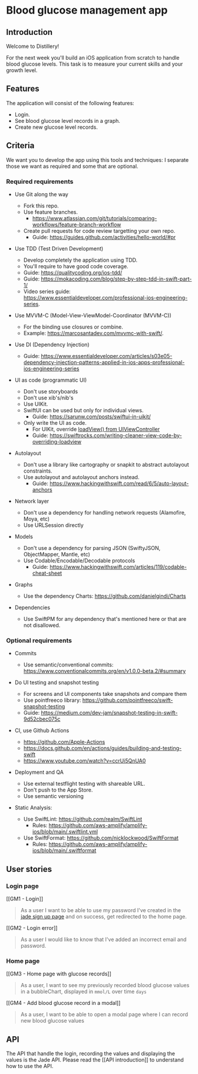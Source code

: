 # Blood glucose management app

## Introduction
Welcome to Distillery!

For the next week you'll build an iOS application from scratch to handle blood glucose levels.
This task is to measure your current skills and your growth level.

## Features

The application will consist of the following features:
- Login.
- See blood glucose level records in a graph.
- Create new glucose level records.

## Criteria

We want you to develop the app using this tools and techniques:
I separate those we want as required and some that are optional.

### Required requirements

- Use Git along the way
	- Fork this repo.
	- Use feature branches.
		- https://www.atlassian.com/git/tutorials/comparing-workflows/feature-branch-workflow
	- Create pull requests for code review targetting your own repo.
		- Guide: https://guides.github.com/activities/hello-world/#pr

- Use TDD (Test Driven Development)
	- Develop completely the application using TDD.
	- You'll require to have good code coverage.
	- Guide: https://qualitycoding.org/ios-tdd/
	- Guide: https://mokacoding.com/blog/step-by-step-tdd-in-swift-part-1/
	- Video series guide: https://www.essentialdeveloper.com/professional-ios-engineering-series.

- Use MVVM-C (Model-View-ViewModel-Coordinator (MVVM-C))
	- For the binding use closures or combine.
	- Example: https://marcosantadev.com/mvvmc-with-swift/.

- Use DI (Dependency Injection)
	- Guide:  https://www.essentialdeveloper.com/articles/s03e05-dependency-injection-patterns-applied-in-ios-apps-professional-ios-engineering-series

- UI as code (programmatic UI)
	- Don't use storyboards
	- Don't use xib's/nib's
	- Use UIKit. 
	- SwiftUI can be used but only for individual views.
		- Guide: https://sarunw.com/posts/swiftui-in-uikit/
	- Only write the UI as code.
		- For UIKit, override [loadView() from UIViewController](https://developer.apple.com/documentation/uikit/uiviewcontroller/1621454-loadview)
		- Guide: https://swiftrocks.com/writing-cleaner-view-code-by-overriding-loadview

- Autolayout
	- Don't use a library like cartography or snapkit to abstract autolayout constraints. 
	- Use autolayout and autolayout anchors instead.
		- Guide: https://www.hackingwithswift.com/read/6/5/auto-layout-anchors

- Network layer
	- Don't use a dependency for handling network requests (Alamofire, Moya, etc)
	- Use URLSession directly

- Models
	- Don't use a dependency for parsing JSON (SwiftyJSON, ObjectMapper, Mantle, etc)
	- Use Codable/Encodable/Decodable protocols
		- Guide: https://www.hackingwithswift.com/articles/119/codable-cheat-sheet

- Graphs
	- Use the dependency Charts: https://github.com/danielgindi/Charts

- Dependencies
	- Use SwiftPM for any dependency that's mentioned here or that are not disallowed.

### Optional requirements
- Commits
	- Use semantic/conventional commits: https://www.conventionalcommits.org/en/v1.0.0-beta.2/#summary

- Do UI testing and snapshot testing
	- For screens and UI components take snapshots and compare them
	- Use pointfreeco library: https://github.com/pointfreeco/swift-snapshot-testing
	- Guide: https://medium.com/dev-jam/snapshot-testing-in-swift-9d52cbec075c

- CI, use Github Actions
	- https://github.com/Apple-Actions
	- https://docs.github.com/en/actions/guides/building-and-testing-swift
	- https://www.youtube.com/watch?v=ccrUi5QnUA0

- Deployment and QA
	- Use external testflight testing with shareable URL.
	- Don't push to the App Store.
	- Use semantic versioning

- Static Analysis:
	- Use SwiftLint: https://github.com/realm/SwiftLint
		- Rules: https://github.com/aws-amplify/amplify-ios/blob/main/.swiftlint.yml
	- Use SwiftFormat: https://github.com/nicklockwood/SwiftFormat
		- Rules: https://github.com/aws-amplify/amplify-ios/blob/main/.swiftformat

## User stories

### Login page

[[GM1 - Login]]
> As a user I want to be able to use my password I've created in the [jade sign up page](https://app.jadediabetes.com/signup.html) and on success, get redirected to the home page. 

[[GM2 - Login error]] 
> As a user I would like to know that I've added an incorrect email and password. 
		
### Home page 
[[GM3 - Home page with glucose records]]
> As a user, I want to see my previously recorded blood glucose values in a bubbleChart, displayed in `mmol/L` over time `days`

[[GM4 - Add blood glucose record in a modal]]
> As a user, I want to be able to open a modal page where I can record new blood glucose values


## API

The API that handle the login, recording the values and displaying the values is the Jade API. Please read the [[API introduction]] to understand how to use the API.